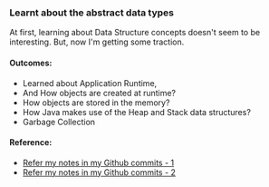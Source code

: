 ### Learnt about the abstract data types

At first, learning about Data Structure concepts doesn't seem to be interesting. But, now I'm getting some traction.

#### Outcomes:
- Learned about Application Runtime,
- And How objects are created at runtime?
- How objects are stored in the memory?
- How Java makes use of the Heap and Stack data structures?
- Garbage Collection

#### Reference:
- [Refer my notes in my Github commits - 1](https://github.com/wannabemrrobot/becoming-leet/tree/main/courseworks/practical-data-structures-algorithms-in-java/eclipse-workspace/becoming-leet/src)
- [Refer my notes in my Github commits - 2](https://github.com/wannabemrrobot/becoming-leet/tree/main/courseworks/practical-data-structures-algorithms-in-java/eclipse-workspace/becoming-leet/src/coursework)